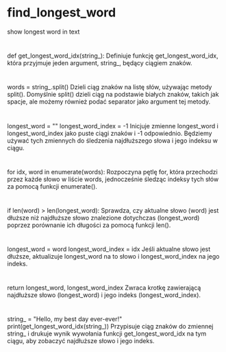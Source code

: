 # find_longest_word
show longest word in text
#
#
def get_longest_word_idx(string_):
Definiuje funkcję get_longest_word_idx, która przyjmuje jeden argument, string_, będący ciągiem znaków.
#
words = string_.split()
Dzieli ciąg znaków na listę słów, używając metody split(). Domyślnie split() dzieli ciąg na podstawie białych znaków, takich jak spacje, ale możemy również podać separator jako argument tej metody.
#
longest_word = ""
longest_word_index = -1
Inicjuje zmienne longest_word i longest_word_index jako puste ciągi znaków i -1 odpowiednio. Będziemy używać tych zmiennych do śledzenia najdłuższego słowa i jego indeksu w ciągu.
#
for idx, word in enumerate(words):
Rozpoczyna pętlę for, która przechodzi przez każde słowo w liście words, jednocześnie śledząc indeksy tych słów za pomocą funkcji enumerate().
#
if len(word) > len(longest_word):
Sprawdza, czy aktualne słowo (word) jest dłuższe niż najdłuższe słowo znalezione dotychczas (longest_word) poprzez porównanie ich długości za pomocą funkcji len().
#
longest_word = word
longest_word_index = idx
Jeśli aktualne słowo jest dłuższe, aktualizuje longest_word na to słowo i longest_word_index na jego indeks.
#
return longest_word, longest_word_index
Zwraca krotkę zawierającą najdłuższe słowo (longest_word) i jego indeks (longest_word_index).
#
string_ = "Hello, my best day ever-ever!"
print(get_longest_word_idx(string_))
Przypisuje ciąg znaków do zmiennej string_ i drukuje wynik wywołania funkcji get_longest_word_idx na tym ciągu, aby zobaczyć najdłuższe słowo i jego indeks.
